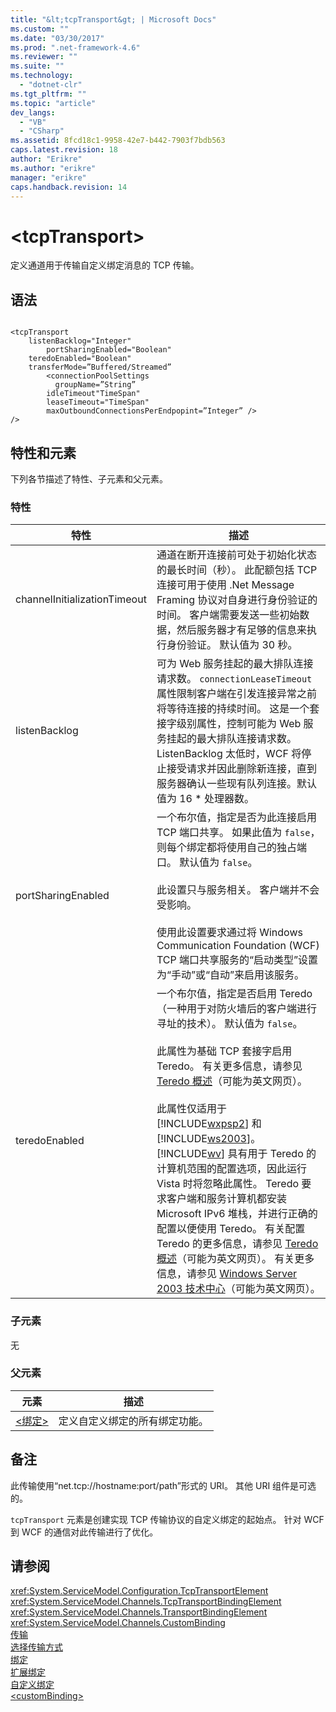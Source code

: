 ```yaml
---
title: "&lt;tcpTransport&gt; | Microsoft Docs"
ms.custom: ""
ms.date: "03/30/2017"
ms.prod: ".net-framework-4.6"
ms.reviewer: ""
ms.suite: ""
ms.technology: 
  - "dotnet-clr"
ms.tgt_pltfrm: ""
ms.topic: "article"
dev_langs: 
  - "VB"
  - "CSharp"
ms.assetid: 8fcd18c1-9958-42e7-b442-7903f7bdb563
caps.latest.revision: 18
author: "Erikre"
ms.author: "erikre"
manager: "erikre"
caps.handback.revision: 14
---
```

# &lt;tcpTransport&gt;
定义通道用于传输自定义绑定消息的 TCP 传输。  
  
## 语法  
  
```  
  
<tcpTransport   
    listenBacklog="Integer"  
        portSharingEnabled="Boolean"  
    teredoEnabled="Boolean"  
    transferMode=”Buffered/Streamed”  
        <connectionPoolSettings  
          groupName=”String”  
        idleTimeout"TimeSpan"  
        leaseTimeout="TimeSpan"  
        maxOutboundConnectionsPerEndpopint=”Integer” />  
/>  
```  
  
## 特性和元素  
 下列各节描述了特性、子元素和父元素。  
  
### 特性  
  
|特性|描述|  
|--------|--------|  
|channelInitializationTimeout|通道在断开连接前可处于初始化状态的最长时间（秒）。  此配额包括 TCP 连接可用于使用 .Net Message Framing 协议对自身进行身份验证的时间。  客户端需要发送一些初始数据，然后服务器才有足够的信息来执行身份验证。  默认值为 30 秒。|  
|listenBacklog|可为 Web 服务挂起的最大排队连接请求数。  `connectionLeaseTimeout` 属性限制客户端在引发连接异常之前将等待连接的持续时间。  这是一个套接字级别属性，控制可能为 Web 服务挂起的最大排队连接请求数。  ListenBacklog 太低时，WCF 将停止接受请求并因此删除新连接，直到服务器确认一些现有队列连接。默认值为 16 \* 处理器数。|  
|portSharingEnabled|一个布尔值，指定是否为此连接启用 TCP 端口共享。  如果此值为 `false`，则每个绑定都将使用自己的独占端口。  默认值为 `false`。<br /><br /> 此设置只与服务相关。  客户端并不会受影响。<br /><br /> 使用此设置要求通过将 Windows Communication Foundation \(WCF\) TCP 端口共享服务的“启动类型”设置为“手动”或“自动”来启用该服务。|  
|teredoEnabled|一个布尔值，指定是否启用 Teredo（一种用于对防火墙后的客户端进行寻址的技术）。  默认值为 `false`。<br /><br /> 此属性为基础 TCP 套接字启用 Teredo。  有关更多信息，请参见 [Teredo 概述](http://go.microsoft.com/fwlink/?LinkId=95339)（可能为英文网页）。<br /><br /> 此属性仅适用于 [!INCLUDE[wxpsp2](../../../../../includes/wxpsp2-md.md)] 和 [!INCLUDE[ws2003](../../../../../includes/ws2003-md.md)]。  [!INCLUDE[wv](../../../../../includes/wv-md.md)] 具有用于 Teredo 的计算机范围的配置选项，因此运行 Vista 时将忽略此属性。  Teredo 要求客户端和服务计算机都安装 Microsoft IPv6 堆栈，并进行正确的配置以便使用 Teredo。  有关配置 Teredo 的更多信息，请参见 [Teredo 概述](http://go.microsoft.com/fwlink/?LinkId=95339)（可能为英文网页）。  有关更多信息，请参见 [Windows Server 2003 技术中心](http://go.microsoft.com/fwlink/?LinkId=49888)（可能为英文网页）。|  
  
### 子元素  
 无  
  
### 父元素  
  
|元素|描述|  
|--------|--------|  
|[\<绑定\>](../../../../../docs/framework/misc/binding.md)|定义自定义绑定的所有绑定功能。|  
  
## 备注  
 此传输使用“net.tcp:\/\/hostname:port\/path”形式的 URI。  其他 URI 组件是可选的。  
  
 `tcpTransport` 元素是创建实现 TCP 传输协议的自定义绑定的起始点。  针对 WCF 到 WCF 的通信对此传输进行了优化。  
  
## 请参阅  
 <xref:System.ServiceModel.Configuration.TcpTransportElement>   
 <xref:System.ServiceModel.Channels.TcpTransportBindingElement>   
 <xref:System.ServiceModel.Channels.TransportBindingElement>   
 <xref:System.ServiceModel.Channels.CustomBinding>   
 [传输](../../../../../docs/framework/wcf/feature-details/transports.md)   
 [选择传输方式](../../../../../docs/framework/wcf/feature-details/choosing-a-transport.md)   
 [绑定](../../../../../docs/framework/wcf/bindings.md)   
 [扩展绑定](../../../../../docs/framework/wcf/extending/extending-bindings.md)   
 [自定义绑定](../../../../../docs/framework/wcf/extending/custom-bindings.md)   
 [\<customBinding\>](../../../../../docs/framework/configure-apps/file-schema/wcf/custombinding.md)